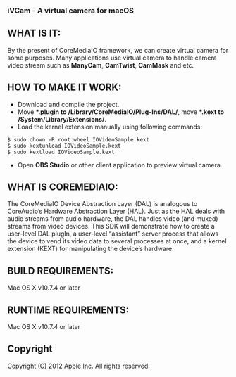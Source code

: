 ### iVCam - A virtual camera for macOS ###

## WHAT IS IT:
By the present of CoreMediaIO framework, we can create virtual camera for some purposes. Many applications use virtual camera to handle camera video stream such as **ManyCam**, **CamTwist**, **CamMask** and etc.

## HOW TO MAKE IT WORK:
* Download and compile the project. 
* Move **\*.plugin to /Library/CoreMediaIO/Plug-Ins/DAL/**, move **\*.kext to /System/Library/Extensions/**.
* Load the kernel extension manually using following commands:

```
$ sudo chown -R root:wheel IOVideoSample.kext      
$ sudo kextunload IOVideoSample.kext
$ sudo kextload IOVideoSample.kext

```
* Open **OBS Studio** or other client application to preview virtual camera.

## WHAT IS COREMEDIAIO:

The CoreMediaIO Device Abstraction Layer (DAL) is analogous to CoreAudio’s Hardware Abstraction Layer (HAL). Just as the HAL deals with audio streams from audio hardware, the DAL handles video (and muxed) streams from video devices.
This SDK will demonstrate how to create a user-level DAL plugIn, a user-level “assistant” server process that allows the device to vend its video data to several processes at once, and a kernel extension (KEXT) for manipulating the device’s hardware.

## BUILD REQUIREMENTS:

Mac OS X v10.7.4 or later

## RUNTIME REQUIREMENTS:

Mac OS X v10.7.4 or later  

## Copyright
Copyright (C) 2012 Apple Inc. All rights reserved.
